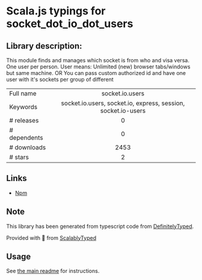 
# Scala.js typings for socket_dot_io_dot_users


## Library description:
This module finds and manages which socket is from who and visa versa. One user per person. User means: Unlimited (new) browser tabs/windows but same machine. OR You can pass custom authorized id and have one user with it's sockets per group of different

|                    |                 |
| ------------------ | :-------------: |
| Full name          | socket.io.users |
| Keywords           | socket.io.users, socket.io, express, session, socket.io-users |
| # releases         | 0 |
| # dependents       | 0 |
| # downloads        | 2453 |
| # stars            | 2 |

## Links
- [Npm](https://www.npmjs.com/package/socket.io.users)
    


## Note
This library has been generated from typescript code from [DefinitelyTyped](https://definitelytyped.org).

Provided with :purple_heart: from [ScalablyTyped](https://github.com/oyvindberg/ScalablyTyped)

## Usage
See [the main readme](../../readme.md) for instructions.


